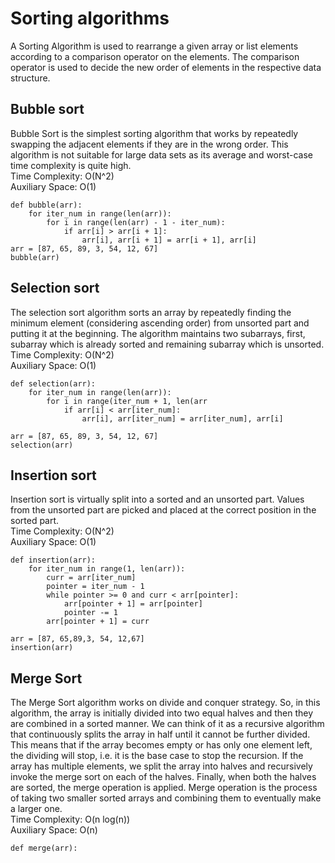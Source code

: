 # Sorting algorithms
A Sorting Algorithm is used to rearrange a given array or list elements according to a comparison operator on the elements. The comparison operator is used to decide the new order of elements in the respective data structure.

## Bubble sort
Bubble Sort is the simplest sorting algorithm that works by repeatedly swapping the adjacent elements if they are in the wrong order. This algorithm is not suitable for large data sets as its average and worst-case time complexity is quite high.\
Time Complexity: O(N^2)\
Auxiliary Space: O(1)

```
def bubble(arr):
    for iter_num in range(len(arr)):
        for i in range(len(arr) - 1 - iter_num):
            if arr[i] > arr[i + 1]:
                arr[i], arr[i + 1] = arr[i + 1], arr[i]
arr = [87, 65, 89, 3, 54, 12, 67]
bubble(arr)
```

## Selection sort
The selection sort algorithm sorts an array by repeatedly finding the minimum element (considering ascending order) from unsorted part and putting it at the beginning. The algorithm maintains two subarrays, first, subarray which is already sorted and remaining subarray which is unsorted.\
Time Complexity: O(N^2)\
Auxiliary Space: O(1)

```
def selection(arr):
    for iter_num in range(len(arr)):
        for i in range(iter_num + 1, len(arr
            if arr[i] < arr[iter_num]:
                arr[i], arr[iter_num] = arr[iter_num], arr[i]

arr = [87, 65, 89, 3, 54, 12, 67]
selection(arr)
```

## Insertion sort
Insertion sort is virtually split into a sorted and an unsorted part. Values from the unsorted part are picked and placed at the correct position in the sorted part.\
Time Complexity: O(N^2)\
Auxiliary Space: O(1)

```
def insertion(arr):
    for iter_num in range(1, len(arr)):
        curr = arr[iter_num]
        pointer = iter_num - 1
        while pointer >= 0 and curr < arr[pointer]:
            arr[pointer + 1] = arr[pointer]
            pointer -= 1
        arr[pointer + 1] = curr

arr = [87, 65,89,3, 54, 12,67]
insertion(arr)
```

## Merge Sort
The Merge Sort algorithm works on divide and conquer strategy. So, in this algorithm, the array is initially divided into two equal halves and then they are combined in a sorted manner. We can think of it as a recursive algorithm that continuously splits the array in half until it cannot be further divided. This means that if the array becomes empty or has only one element left, the dividing will stop, i.e. it is the base case to stop the recursion. If the array has multiple elements, we split the array into halves and recursively invoke the merge sort on each of the halves. Finally, when both the halves are sorted, the merge operation is applied. Merge operation is the process of taking two smaller sorted arrays and combining them to eventually make a larger one.\
Time Complexity: O(n log(n))\
Auxiliary Space: O(n)

```
def merge(arr):

```
